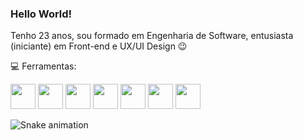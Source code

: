 ### Hello World!

Tenho 23 anos, sou formado em Engenharia de Software, entusiasta (iniciante) em Front-end e UX/UI Design :wink:



:computer: Ferramentas:

<code><img src="https://cdn.jsdelivr.net/gh/devicons/devicon/icons/html5/html5-original.svg" width="40" height="40" /></code>
<code><img src="https://cdn.jsdelivr.net/gh/devicons/devicon/icons/css3/css3-original.svg" width="40" height="40" /></code>
<code><img src="https://cdn.jsdelivr.net/gh/devicons/devicon/icons/sass/sass-original.svg" width="40" height="40" /></code>
<code><img src="https://cdn.jsdelivr.net/gh/devicons/devicon/icons/javascript/javascript-original.svg" width="40" height="40" /></code>
<code><img src="https://cdn.jsdelivr.net/gh/devicons/devicon/icons/bootstrap/bootstrap-original.svg" width="40" height="40" /></code>
<code><img src="https://cdn.jsdelivr.net/gh/devicons/devicon/icons/mysql/mysql-original.svg" width="40" height="40" /></code>
<code><img src="https://cdn.jsdelivr.net/gh/devicons/devicon/icons/php/php-original.svg" width="40" height="40" /></code>


![Snake animation](https://github.com/wesed/wesed/blob/output/github-contribution-grid-snake.svg)


<!-- reativar isso qd tiver daados pra mostrar
<div align="center">
  <div style="display: flex; align-items: flex-start;">
    <img src="https://github-readme-stats.vercel.app/api/top-langs/?username=wesed&layout=compact&langs_count=7&theme=dracula"/>
    <img src="https://github-readme-stats.vercel.app/api?username=wesed&show_icons=true&theme=dracula&include_all_commits=true&count_private=true"/>
  </div>
</div>  -->


<!--
**Wesed/Wesed** is a ✨ _special_ ✨ repository because its `README.md` (this file) appears on your GitHub profile.

Here are some ideas to get you started:

- 🔭 I’m currently working on ...
- 🌱 I’m currently learning ...
- 👯 I’m looking to collaborate on ...
- 🤔 I’m looking for help with ...
- 💬 Ask me about ...
- 📫 How to reach me: ...
- 😄 Pronouns: ...
- ⚡ Fun fact: ...
-->
